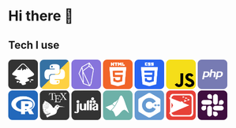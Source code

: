 # Hi there 👋


## Tech I use
[<img src="pics/ink-sqr.png" height="60">](https://inkscape.org/)
[<img src="pics/pyt-sqr.png" height="60">](https://www.python.org/)
[<img src="pics/obs-sqr.png" height="60">](https://github.com/obsidianmd)
[<img src="pics/html-sqr.png" height="60">](https://en.wikipedia.org/wiki/HTML5)
[<img src="pics/css-sqr.png" height="60">](https://en.wikipedia.org/wiki/CSS_(disambiguation))
[<img src="pics/js-sqr.png" height="60">]()
[<img src="pics/php-sqr.png" height="60">](https://en.wikipedia.org/wiki/PHP)
[<img src="pics/r-sqr.png" height="60">](https://www.r-project.org/)
[<img src="pics/tex-sqr.png" height="60">](https://en.wikipedia.org/wiki/LaTeX)
[<img src="pics/jul-sqr.png" height="60">](https://julialang.org/)
[<img src="pics/mat-sqr.png" height="60">](https://www.mathworks.com/products/matlab.html)
[<img src="pics/cpp-sqr.png" height="60">](https://en.wikipedia.org/wiki/C%2B%2B)
[<img src="pics/net-sqr.png" height="60">](https://ccl.northwestern.edu/netlogo/)
[<img src="pics/sla-sqr.png" height="60">](https://slack.com/)










<!--
**bartlomiejnowak94/bartlomiejnowak94** is a ✨ _special_ ✨ repository because its `README.md` (this file) appears on your GitHub profile.

Here are some ideas to get you started:

- 🔭 I’m currently working on ...
- 🌱 I’m currently learning ...
- 👯 I’m looking to collaborate on ...
- 🤔 I’m looking for help with ...
- 💬 Ask me about ...
- 📫 How to reach me: ...
- 😄 Pronouns: ...
- ⚡ Fun fact: ...
-->
